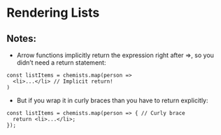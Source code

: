 # Rendering Lists

## Notes:
- Arrow functions implicitly return the expression right after =>, so you didn’t need a return statement: 
```
const listItems = chemists.map(person =>
  <li>...</li> // Implicit return!
)
```
- But if you wrap it in curly braces than you have to return explicitly:
```
const listItems = chemists.map(person => { // Curly brace
  return <li>...</li>;
});
```

